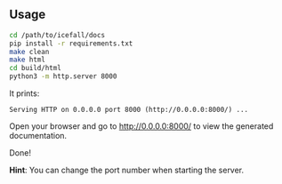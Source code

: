 
## Usage

```bash
cd /path/to/icefall/docs
pip install -r requirements.txt
make clean
make html
cd build/html
python3 -m http.server 8000
```

It prints:

```
Serving HTTP on 0.0.0.0 port 8000 (http://0.0.0.0:8000/) ...
```

Open your browser and go to <http://0.0.0.0:8000/> to view the generated
documentation.

Done!

**Hint**: You can change the port number when starting the server.
